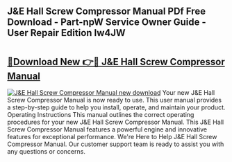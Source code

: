 ## J&E Hall Screw Compressor Manual PDf Free Download - Part-npW Service Owner Guide - User Repair Edition Iw4JW

# <h2><a href="http://bc25768.oget.top/?id=J%26E+Hall+Screw+Compressor+Manual">🔗Download New 👉🔴 J&E Hall Screw Compressor Manual</a></h2>

[![J&E Hall Screw Compressor Manual new download](https://i.imgur.com/5g1atiW.png)](http://bc25768.oget.top/?id=J%26E+Hall+Screw+Compressor+Manual)
Your new J&E Hall Screw Compressor Manual is now ready to use. This user manual provides a step-by-step guide to help you install, operate, and maintain your product. Operating Instructions This manual outlines the correct operating procedures for your new J&E Hall Screw Compressor Manual. This J&E Hall Screw Compressor Manual features a powerful engine and innovative features for exceptional performance. We're Here to Help J&E Hall Screw Compressor Manual. Our customer support team is ready to assist you with any questions or concerns.
